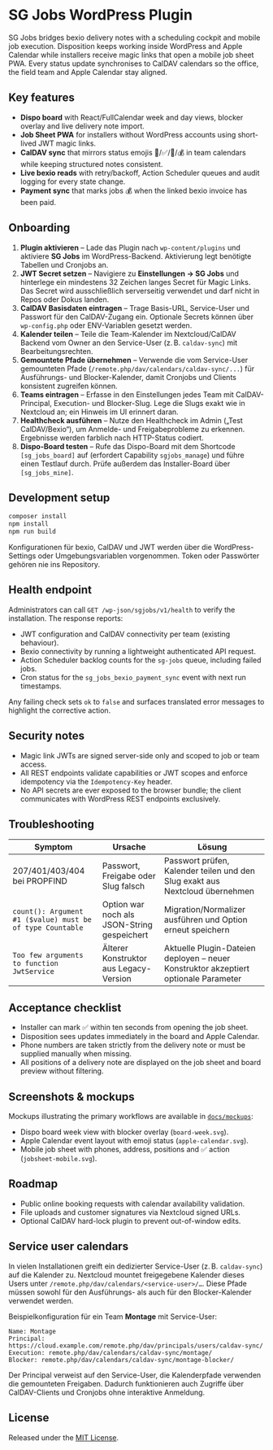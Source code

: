 # SG Jobs WordPress Plugin

SG Jobs bridges bexio delivery notes with a scheduling cockpit and mobile job execution. Disposition keeps working inside WordPress and Apple Calendar while installers receive magic links that open a mobile job sheet PWA. Every status update synchronises to CalDAV calendars so the office, the field team and Apple Calendar stay aligned.

## Key features

- **Dispo board** with React/FullCalendar week and day views, blocker overlay and live delivery note import.
- **Job Sheet PWA** for installers without WordPress accounts using short-lived JWT magic links.
- **CalDAV sync** that mirrors status emojis 🔴/✅/🧾/💰 in team calendars while keeping structured notes consistent.
- **Live bexio reads** with retry/backoff, Action Scheduler queues and audit logging for every state change.
- **Payment sync** that marks jobs 💰 when the linked bexio invoice has been paid.

## Onboarding

1. **Plugin aktivieren** – Lade das Plugin nach `wp-content/plugins` und aktiviere **SG Jobs** im WordPress-Backend. Aktivierung legt benötigte Tabellen und Cronjobs an.
2. **JWT Secret setzen** – Navigiere zu **Einstellungen → SG Jobs** und hinterlege ein mindestens 32 Zeichen langes Secret für Magic Links. Das Secret wird ausschließlich serverseitig verwendet und darf nicht in Repos oder Dokus landen.
3. **CalDAV Basisdaten eintragen** – Trage Basis-URL, Service-User und Passwort für den CalDAV-Zugang ein. Optionale Secrets können über `wp-config.php` oder ENV-Variablen gesetzt werden.
4. **Kalender teilen** – Teile die Team-Kalender im Nextcloud/CalDAV Backend vom Owner an den Service-User (z. B. `caldav-sync`) mit Bearbeitungsrechten.
5. **Gemountete Pfade übernehmen** – Verwende die vom Service-User gemounteten Pfade (`/remote.php/dav/calendars/caldav-sync/...`) für Ausführungs- und Blocker-Kalender, damit Cronjobs und Clients konsistent zugreifen können.
6. **Teams eintragen** – Erfasse in den Einstellungen jedes Team mit CalDAV-Principal, Execution- und Blocker-Slug. Lege die Slugs exakt wie in Nextcloud an; ein Hinweis im UI erinnert daran.
7. **Healthcheck ausführen** – Nutze den Healthcheck im Admin („Test CalDAV/Bexio“), um Anmelde- und Freigabeprobleme zu erkennen. Ergebnisse werden farblich nach HTTP-Status codiert.
8. **Dispo-Board testen** – Rufe das Dispo-Board mit dem Shortcode `[sg_jobs_board]` auf (erfordert Capability `sgjobs_manage`) und führe einen Testlauf durch. Prüfe außerdem das Installer-Board über `[sg_jobs_mine]`.

## Development setup

```bash
composer install
npm install
npm run build
```

Konfigurationen für bexio, CalDAV und JWT werden über die WordPress-Settings oder Umgebungsvariablen vorgenommen. Token oder Passwörter gehören nie ins Repository.

## Health endpoint

Administrators can call `GET /wp-json/sgjobs/v1/health` to verify the installation. The response reports:

- JWT configuration and CalDAV connectivity per team (existing behaviour).
- Bexio connectivity by running a lightweight authenticated API request.
- Action Scheduler backlog counts for the `sg-jobs` queue, including failed jobs.
- Cron status for the `sg_jobs_bexio_payment_sync` event with next run timestamps.

Any failing check sets `ok` to `false` and surfaces translated error messages to highlight the corrective action.

## Security notes

- Magic link JWTs are signed server-side only and scoped to job or team access.
- All REST endpoints validate capabilities or JWT scopes and enforce idempotency via the `Idempotency-Key` header.
- No API secrets are ever exposed to the browser bundle; the client communicates with WordPress REST endpoints exclusively.

## Troubleshooting

| Symptom | Ursache | Lösung |
|---------|---------|--------|
| 207/401/403/404 bei PROPFIND | Passwort, Freigabe oder Slug falsch | Passwort prüfen, Kalender teilen und den Slug exakt aus Nextcloud übernehmen |
| `count(): Argument #1 ($value) must be of type Countable` | Option war noch als JSON-String gespeichert | Migration/Normalizer ausführen und Option erneut speichern |
| `Too few arguments to function JwtService` | Älterer Konstruktor aus Legacy-Version | Aktuelle Plugin-Dateien deployen – neuer Konstruktor akzeptiert optionale Parameter |

## Acceptance checklist

- Installer can mark ✅ within ten seconds from opening the job sheet.
- Disposition sees updates immediately in the board and Apple Calendar.
- Phone numbers are taken strictly from the delivery note or must be supplied manually when missing.
- All positions of a delivery note are displayed on the job sheet and board preview without filtering.

## Screenshots & mockups

Mockups illustrating the primary workflows are available in [`docs/mockups`](docs/mockups):

- Dispo board week view with blocker overlay (`board-week.svg`).
- Apple Calendar event layout with emoji status (`apple-calendar.svg`).
- Mobile job sheet with phones, address, positions and ✅ action (`jobsheet-mobile.svg`).

## Roadmap

- Public online booking requests with calendar availability validation.
- File uploads and customer signatures via Nextcloud signed URLs.
- Optional CalDAV hard-lock plugin to prevent out-of-window edits.

## Service user calendars

In vielen Installationen greift ein dedizierter Service-User (z. B. `caldav-sync`) auf die Kalender zu. Nextcloud mountet freigegebene Kalender dieses Users unter `/remote.php/dav/calendars/<service-user>/…`. Diese Pfade müssen sowohl für den Ausführungs- als auch für den Blocker-Kalender verwendet werden.

Beispielkonfiguration für ein Team **Montage** mit Service-User:

```
Name: Montage
Principal: https://cloud.example.com/remote.php/dav/principals/users/caldav-sync/
Execution: remote.php/dav/calendars/caldav-sync/montage/
Blocker: remote.php/dav/calendars/caldav-sync/montage-blocker/
```

Der Principal verweist auf den Service-User, die Kalenderpfade verwenden die gemounteten Freigaben. Dadurch funktionieren auch Zugriffe über CalDAV-Clients und Cronjobs ohne interaktive Anmeldung.

## License

Released under the [MIT License](LICENSE).
